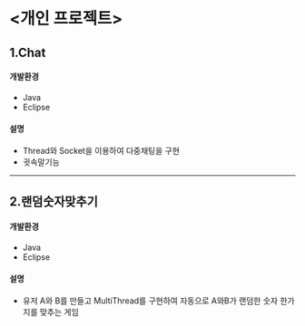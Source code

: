 # <개인 프로젝트>


## 1.Chat
#### 개발환경
* Java
* Eclipse
#### 설명
* Thread와 Socket을 이용하여 다중채팅을 구현 
* 귓속말기능

---

## 2.랜덤숫자맞추기 
#### 개발환경
* Java
* Eclipse
#### 설명
* 유저 A와 B를 만들고 MultiThread를 구현하여 자동으로 A와B가 랜덤한 숫자 한가지를 맞추는 게임 
  
